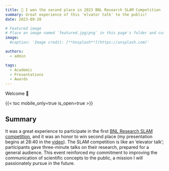 ```yaml
---
title: 🎉 I won the second place in 2023 BNL Research SLAM Competition
summary: Great experience of this 'elvator talk' to the public!
date: 2023-09-28

# Featured image
# Place an image named `featured.jpg/png` in this page's folder and customize its options here.
image:
  #caption: 'Image credit: [**Unsplash**](https://unsplash.com)'

authors:
  - admin

tags:
  - Academic
  - Presentations
  - Awards
---
```


Welcome 👋

{{< toc mobile_only=true is_open=true >}}

## Summary
It was a great experience to participate in the first [BNL Research SLAM competition](https://www.bnl.gov/newsroom/news.php?a=221522), and it was an honor to win second place (my presentation begins at 28:40 in the [video](https://www.youtube.com/watch?v=zWkuOtVzpVQ)).
The SLAM competition is like an ’elevator talk’; participants gave three-minute talks on their research, prepared for a general audience. This event reinforced my commitment to improving the communication of scientific concepts to the public, a mission I will passionately pursue in the future.
